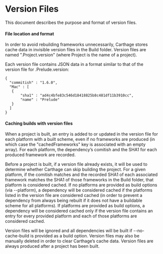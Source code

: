 # Version Files

This document describes the purpose and format of version files.

#### File location and format

In order to avoid rebuilding frameworks unnecessarily, Carthage stores cache data in invisible version files in the Build folder.  Version files are named ".Project.version" (where Project is the name of a project).

Each version file contains JSON data in a format similar to that of the version file for .Prelude.version:

    {
      "commitish" : "1.6.0",
      "Mac" : [
       {
           "sha1" : "ad4c4bfe83c546d18418825b8c481df11b3910cc",
           "name" : "Prelude"
       }
      ]
    }

#### Caching builds with version files

When a project is built, an entry is added to or updated in the version file for each platform with a built scheme, even if no frameworks are produced (in which case the "cachedFrameworks" key is associated with an empty array).  For each platform, the dependency’s comitish and the SHA1 for each produced framework are recorded.

Before a project is built, if a version file already exists, it will be used to determine whether Carthage can skip building the project.  For a given platform, if the comitish matches and the recorded SHA1 of each associated framework matches the SHA1 of those frameworks in the Build folder, that platform is considered cached.  If no platforms are provided as build options (via --platform), a dependency will be considered cached if the platforms listed in the version file are considered cached (in order to prevent a dependency from always being rebuilt if it does not have a buildable scheme for all platforms).  If platforms are provided as build options, a dependency will be considered cached only if the version file contains an entry for every provided platform and each of those platforms are considered cached.

Version files will be ignored and all dependencies will be built if --no-cache-build is provided as a build option.  Version files may also be manually deleted in order to clear Carthage’s cache data.  Version files are always produced after a project has been built.

